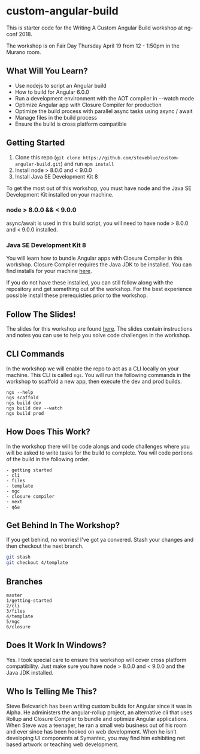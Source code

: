 # custom-angular-build

This is starter code for the Writing A Custom Angular Build workshop at ng-conf 2018.

The workshop is on Fair Day Thursday April 19 from 12 - 1:50pm in the Murano room.


## What Will You Learn?

- Use nodejs to script an Angular build
- How to build for Angular 6.0.0
- Run a development environment with the AOT compiler in --watch mode
- Optimize Angular app with Closure Compiler for production
- Optimize the build process with parallel async tasks using async / await
- Manage files in the build process
- Ensure the build is cross platform compatible


## Getting Started

1. Clone this repo (`git clone https://github.com/steveblue/custom-angular-build.git`) and run `npm install`
2. Install node > 8.0.0 and < 9.0.0
3. Install Java SE Development Kit 8

To get the most out of this workshop, you must have node and the Java SE Development Kit installed on your machine.

### node > 8.0.0 && < 9.0.0

async/await is used in this build script, you will need to have node > 8.0.0 and < 9.0.0 installed.

### Java SE Development Kit 8

You will learn how to bundle Angular apps with Closure Compiler in this workshop. Closure Compiler requires the Java JDK to be installed. You can find installs for your machine [here](http://www.oracle.com/technetwork/java/javase/downloads/jdk8-downloads-2133151.html).

If you do not have these installed, you can still follow along with the repository and get something out of the workshop. For the best experience possible install these prerequisties prior to the workshop.


## Follow The Slides!

The slides for this workshop are found [here](https://devmagnet.net/slides/custom-angular-build). The slides contain instructions and notes you can use to help you solve code challenges in the workshop.


## CLI Commands

In the workshop we will enable the repo to act as a CLI locally on your machine. This CLI is called `ngs`. You will run the following commands in the workshop to scaffold a new app, then execute the dev and prod builds.

```
ngs --help
ngs scaffold
ngs build dev
ngs build dev --watch
ngs build prod

```

## How Does This Work?

In the workshop there will be code alongs and code challenges where you will be asked to write tasks for the build to complete. You will code portions of the build in the following order.

```
- getting started
- cli
- files
- template
- ngc
- closure compiler
- next
- q&a
```


## Get Behind In The Workshop?

If you get behind, no worries! I've got ya convered. Stash your changes and then checkout the next branch.

```bash
git stash
git checkout 4/template
```

## Branches

```
master
1/getting-started
2/cli
3/files
4/template
5/ngc
6/closure
```

## Does It Work In Windows?

Yes. I took special care to ensure this workshop will cover cross platform compatibility. Just make sure you have node > 8.0.0 and < 9.0.0 and the Java JDK installed.

## Who Is Telling Me This?

Steve Belovarich has been writing custom builds for Angular since it was in Alpha. He administers the angular-rollup project, an alternative cli that uses Rollup and Closure Compiler to bundle and optimize Angular applications. When Steve was a teenager, he ran a small web business out of his room and ever since has been hooked on web development. When he isn’t developing UI components at Symantec, you may find him exhibiting net based artwork or teaching web development.



